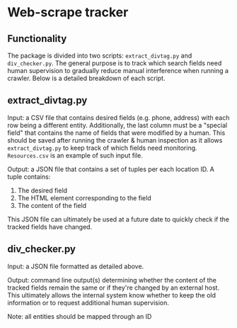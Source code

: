 # Web-scrape tracker

## Functionality
The package is divided into two scripts: `extract_divtag.py` and `div_checker.py`. The general purpose is to
track which search fields need human supervision to gradually reduce manual interference when running a crawler.
Below is a detailed breakdown of each script.

## extract_divtag.py

Input: a CSV file that contains desired fields (e.g. phone, address) with each row being a different entity.
Additionally, the last column must be a "special field" that contains the name of fields that were modified 
by a human. This should be saved after running the crawler & human inspection as it allows `extract_divtag.py`
to keep track of which fields need monitoring. `Resources.csv` is an example of such input file.

Output: a JSON file that contains a set of tuples per each location ID. 
A tuple contains:
1) The desired field 
2) The HTML element corresponding to the field
3) The content of the field

This JSON file can ultimately be used at a future date to quickly check if the tracked fields have changed.

## div_checker.py

Input: a JSON file formatted as detailed above.

Output: command line output(s) determining whether the content of the tracked fields remain the same or 
if they're changed by an external host. This ultimately allows the internal system know whether to keep 
the old information or to request additional human supervision.

Note: all entities should be mapped through an ID




